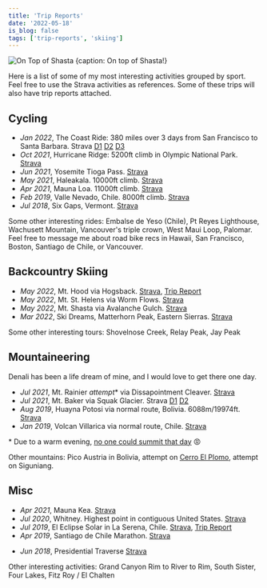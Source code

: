 ```yaml
---
title: 'Trip Reports'
date: '2022-05-18'
is_blog: false
tags: ['trip-reports', 'skiing']
---
```


![On Top of Shasta {caption: On top of Shasta!}](https://lh3.googleusercontent.com/ZP5kbs7vkubyZEYaBKSSHDOug01rsVJwHJ8fLjYywrk7hINl0SYcldNOyKNcByns01xw5zdqcmKjzVk_isGDaWTGdP_blAkoZ0hKqxtaIo6Yk64SDpnGwF57CKg1OTOw7zRZ6WXWOIpTJjc9Rlj0VZXi2B5K7F6_BpjQVAYpAlKh4chCryN8Cb_ALAWw4XNxTfzIQarS3kp7v5vym0ExuLHZqgtoZ1yfieeVS10t3TsZn3U5rJidudUjniMcD56g1CYk3eNyhkn5jvxXwNWlrZMt1Q9sE4P8_Jw5iiqLtBvgil-P17Zq2k7r7ge8CSvsVz6AmZnSYwP-Ef5VC_BtFLE8Kjgqnuh0mhmKJ_xKEoJ8_q1XAWPvrgaAdKA9gFfZXPkGOfGc-4j5UvWwOEHuP9_EhAWCm_oZbL5lupZeFUWvh0DrfOxwmabUcqOaCZd1aWc9ifd5BekvaljINGeftd4isVGuW_gaC37eU7vSGaTCD3jLdNoGTZgKJoGasZTeNkVlXwKxJvpZWqH1R1JUo5A-mgtFCEtCZLC0FFTn5s83ZTf9vouTYQFMYxfpGwc53LHCz2mITWzLcZhgZQIKcA3ovn5NfrOzaarCwCE4kEgQ4ZIPAtEHFMd59L8icWsuaJk5-1bZWsO2tGFanY-6KCsE_hSCexJ_pwpgP0OBOhdt09L0IZWtidHdw8Lwpd1LNmTke-t9PwGsJ_A_pWE40ab0aezqmxSpYmb5HndzVHgB409XSITJ8V92Njscza9X7CShJ_ITSw0lILG6ULqTWAsHUs3wvnbTfRAK=w1226-h919-no)

Here is a list of some of my most interesting activities grouped by sport. Feel free to use the Strava activities as references. Some of these trips will also have trip reports attached.

## Cycling

- *Jan 2022*, The Coast Ride: 380 miles over 3 days from San Francisco to Santa Barbara. Strava [D1](https://www.strava.com/activities/6530083722) [D2](https://www.strava.com/activities/6535905314) [D3](https://www.strava.com/activities/6540755937)
- *Oct 2021*, Hurricane Ridge: 5200ft climb in Olympic National Park. [Strava](https://www.strava.com/activities/6062839766)
- *Jun 2021*, Yosemite Tioga Pass. [Strava](https://www.strava.com/activities/5420609790)
- *May 2021*, Haleakala. 10000ft climb. [Strava](https://www.strava.com/activities/5265697501)
- *Apr 2021*, Mauna Loa. 11000ft climb. [Strava](https://www.strava.com/activities/5187091117)
- *Feb 2019*, Valle Nevado, Chile. 8000ft climb. [Strava](https://www.strava.com/activities/2137462481)
- *Jul 2018*, Six Gaps, Vermont. [Strava](https://www.strava.com/activities/1672779754)

Some other interesting rides: Embalse de Yeso (Chile), Pt Reyes Lighthouse, Wachusett Mountain, Vancouver's triple crown, West Maui Loop, Palomar. Feel free to message me about road bike recs in Hawaii, San Francisco, Boston, Santiago de Chile, or Vancouver.

## Backcountry Skiing

- *May 2022*, Mt. Hood via Hogsback. [Strava](https://www.strava.com/activities/7154437159), [Trip Report](/posts/mt-hood)
- *May 2022*, Mt. St. Helens via Worm Flows. [Strava](https://www.strava.com/activities/7128048861)
- *May 2022*, Mt. Shasta via Avalanche Gulch. [Strava](https://www.strava.com/activities/7089678730)
- *Mar 2022*, Ski Dreams, Matterhorn Peak, Eastern Sierras. [Strava](https://www.strava.com/activities/6888575332)

Some other interesting tours: Shovelnose Creek, Relay Peak, Jay Peak

## Mountaineering

Denali has been a life dream of mine, and I would love to get there one day.

- *Jul 2021*, Mt. Rainier *attempt*\* via Dissapointment Cleaver. [Strava](https://www.strava.com/activities/5718814309)
- *Jul 2021*, Mt. Baker via Squak Glacier. Strava [D1](https://www.strava.com/activities/5701980073) [D2](https://www.strava.com/activities/5702007416)
- *Aug 2019*, Huayna Potosi via normal route, Bolivia. 6088m/19974ft. [Strava](https://www.strava.com/activities/2651542902)
- *Jan 2019*, Volcan Villarica via normal route, Chile. [Strava](https://www.strava.com/activities/2094305696)

\* Due to a warm evening, [no one could summit that day](https://mountrainierclimbing.blogspot.com/2021/07/dc-route-update-731.html) 😡

Other mountains: Pico Austria in Bolivia, attempt on [Cerro El Plomo](/posts/el-plomo), attempt on Siguniang.

## Misc

- *Apr 2021*, Mauna Kea. [Strava](https://www.strava.com/activities/5112187456)
- *Jul 2020*, Whitney. Highest point in contiguous United States. [Strava](https://www.strava.com/activities/3824802590)
- *Jul 2019*, El Eclipse Solar in La Serena, Chile. [Strava](https://www.strava.com/activities/2500805413), [Trip Report](/posts/eclipse)
- *Apr 2019*, Santiago de Chile Marathon. [Strava](https://www.strava.com/activities/2272665421/overview)
<!-- - *Sep 2018*, Beer Mile [Strava](https://www.strava.com/activities/1831378428/) -->
- *Jun 2018*, Presidential Traverse [Strava](https://www.strava.com/activities/1645306066)

Other interesting activities: Grand Canyon Rim to River to Rim, South Sister, Four Lakes, Fitz Roy / El Chalten